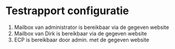 # Testrapport configuratie
1. Mailbox van administrator is bereikbaar via de gegeven website
2. Mailbox van Dirk is bereikbaar via de gegeven website
3. ECP is bereikbaar door admin. met de gegeven website
